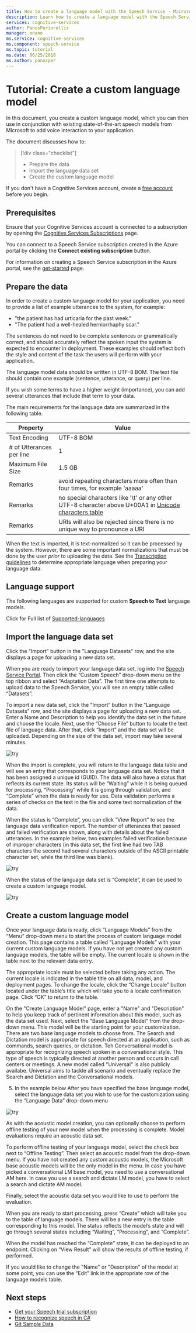 ```yaml
---
title: How to create a language model with the Speech Service - Microsoft Cognitive Services | Microsoft Docs
description: Learn how to create a language model with the Speech Service in Microsoft Cognitive Services.
services: cognitive-services
author: PanosPeriorellis
manager: onano
ms.service: cognitive-services
ms.component: speech-service
ms.topic: tutorial
ms.date: 06/25/2018
ms.author: panosper
---
```


# Tutorial: Create a custom language model

In this document, you create a custom language model, which you can then use in conjunction with existing state-of-the-art speech models from Microsoft to add voice interaction to your application.

The document discusses how to:
> [!div class="checklist"]
> * Prepare the data
> * Import the language data set
> * Create the custom language model

If you don't have a Cognitive Services account, create a [free account](https://azure.microsoft.com/try/cognitive-services/) before you begin.

## Prerequisites

Ensure that your Cognitive Services account is connected to a subscription by opening the [Cognitive Services Subscriptions](https://customspeech.ai/Subscriptions) page.

You can connect to a Speech Service subscription created in the Azure portal by clicking the **Connect existing subscription** button.

For information on creating a Speech Service subscription in the Azure portal, see the [get-started](get-started.md) page.

## Prepare the data

In order to create a custom language model for your application, you need to provide a list of example utterances to the system, for example:

*   "the patient has had urticaria for the past week."
*   "The patient had a well-healed herniorrhaphy scar."

The sentences do not need to be complete sentences or grammatically correct, and should accurately reflect the spoken input the system is expected to encounter in deployment. These examples should reflect both the style and content of the task the users will perform with your application.

The language model data should be written in UTF-8 BOM. The text file should contain one example (sentence, utterance, or query) per line.

If you wish some terms to have a higher weight (importance), you can add several utterances that include that term to your data. 

The main requirements for the language data are summarized in the following table.

| Property | Value |
|----------|-------|
| Text Encoding | UTF-8 BOM|
| # of Utterances per line | 1 |
| Maximum File Size | 1.5 GB |
| Remarks | avoid repeating characters more often than four times, for example 'aaaaa'|
| Remarks | no special characters like '\t' or any other UTF-8 character above U+00A1 in [Unicode characters table](http://www.utf8-chartable.de/)|
| Remarks | URIs will also be rejected since there is no unique way to pronounce a URI|

When the text is imported, it is text-normalized so it can be processed by the system. However, there are some important normalizations that must be done by the user _prior_ to uploading the data. See the [Transcription guidelines](prepare-transcription.md) to determine appropriate language when preparing your language data.

## Language support

The following languages are supported for custom **Speech to Text** language models.

Click for Full list of [Supported-languages](supported-languages.md)

## Import the language data set

Click the “Import” button in the "Language Datasets" row, and the site displays a page for uploading a new data set.

When you are ready to import your language data set, log into the [Speech Service Portal](https://customspeech.ai).  Then click the “Custom Speech” drop-down menu on the top ribbon and select “Adaptation Data”. The first time one attempts to upload data to the Speech Service, you will see an empty table called “Datasets”.

To import a new data set, click the “Import” button in the "Language Datasets" row, and the site displays a page for uploading a new data set. Enter a Name and Description to help you identify the data set in the future and choose the locale. Next, use the “Choose File” button to locate the text file of language data. After that, click “Import” and the data set will be uploaded. Depending on the size of the data set, import may take several minutes.

![try](media/stt/speech-language-datasets-import.png)

When the import is complete, you will return to the language data table and will see an entry that corresponds to your language data set. Notice that it has been assigned a unique id (GUID). The data will also have a status that reflects its current state. Its status will be “Waiting” while it is being queued for processing, “Processing” while it is going through validation, and “Complete” when the data is ready for use. Data validation performs a series of checks on the text in the file and some text normalization of the data.

When the status is “Complete”, you can click “View Report” to see the language data verification report. The number of utterances that passed and failed verification are shown, along with details about the failed utterances. In the example below, two examples failed verification because of improper characters (in this data set, the first line had two TAB characters the second had several characters outside of the ASCII printable character set, while the third line was blank).

![try](media/stt/speech-language-datasets-report.png)

When the status of the language data set is “Complete”, it can be used to create a custom language model.

![try](media/stt/speech-language-datasets.png)

## Create a custom language model

Once your language data is ready, click “Language Models” from the “Menu” drop-down menu to start the process of custom language model creation. This page contains a table called “Language Models” with your current custom language models. If you have not yet created any custom language models, the table will be empty. The current locale is shown in the table next to the relevant data entry.

The appropriate locale must be selected before taking any action. The current locale is indicated in the table title on all data, model, and deployment pages. To change the locale, click the “Change Locale” button located under the table’s title which will take you to a locale confirmation page. Click “OK” to return to the table.

On the "Create Language Model" page, enter a "Name" and "Description" to help you keep track of pertinent information about this model, such as the data set used. Next, select the “Base Language Model” from the drop-down menu. This model will be the starting point for your customization. There are two base language models to choose from. The Search and Dictation model is appropriate for speech directed at an application, such as commands, search queries, or dictation. Teh Conversational model is appropriate for recognizing speech spoken in a conversational style. This type of speech is typically directed at another person and occurs in call centers or meetings. A new model called "Universal" is also publicly availabe. Universal aims to tackle all scenario and eventually replace the Search and Dictation and the Conversational models.

5.	In the example below
After you have specified the base language model, select the language data set you wish to use for the customization using the “Language Data” drop-down menu

![try](media/stt/speech-language-models-create2.png)

As with the acoustic model creation, you can optionally choose to perform offline testing of your new model when the processing is complete. Model evaluations require an acoustic data set.

To perform offline testing of your language model, select the check box next to “Offline Testing”. Then select an acoustic model from the drop-down menu. If you have not created any custom acoustic models, the Microsoft base acoustic models will be the only model in the menu. In case you have picked a conversational LM base model, you need to use a conversational AM here. In case you use a search and dictate LM model, you have to select a search and dictate AM model.

Finally, select the acoustic data set you would like to use to perform the evaluation.

When you are ready to start processing, press “Create” which will take you to the table of language models. There will be a new entry in the table corresponding to this model. The status reflects the model’s state and will go through several states including “Waiting”, “Processing”, and “Complete”.

When the model has reached the “Complete” state, it can be deployed to an endpoint. Clicking on “View Result” will show the results of offline testing, if performed.

If you would like to change the "Name" or "Description" of the model at some point, you can use the “Edit” link in the appropriate row of the language models table.

## Next steps

- [Get your Speech trial subscription](https://azure.microsoft.com/try/cognitive-services/)
- [How to recognize speech in C#](quickstart-csharp-dotnet-windows.md)
- [Git Sample Data](https://github.com/Microsoft/Cognitive-Custom-Speech-Service)
